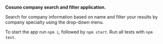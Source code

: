 **Cosuno company search and filter application.**

Search for company information based on name and filter your results by company specialty using the drop-down menu.

To start the app run `npm i`, followed by `npm start`. Run all tests with `npm test`.

